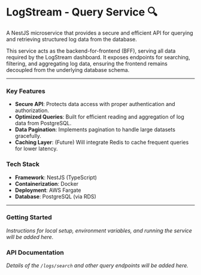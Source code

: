 # LogStream - Query Service 🔍

A NestJS microservice that provides a secure and efficient API for querying and retrieving structured log data from the database.

This service acts as the backend-for-frontend (BFF), serving all data required by the LogStream dashboard. It exposes endpoints for searching, filtering, and aggregating log data, ensuring the frontend remains decoupled from the underlying database schema.

---

### Key Features

- **Secure API**: Protects data access with proper authentication and authorization.
- **Optimized Queries**: Built for efficient reading and aggregation of log data from PostgreSQL.
- **Data Pagination**: Implements pagination to handle large datasets gracefully.
- **Caching Layer**: (Future) Will integrate Redis to cache frequent queries for lower latency.

### Tech Stack

- **Framework**: NestJS (TypeScript)
- **Containerization**: Docker
- **Deployment**: AWS Fargate
- **Database**: PostgreSQL (via RDS)

---

### Getting Started

_Instructions for local setup, environment variables, and running the service will be added here._

### API Documentation

_Details of the `/logs/search` and other query endpoints will be added here._
